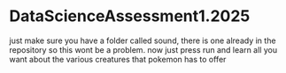 # DataScienceAssessment1.2025
just make sure you have a folder called sound, there is one already in the repository so this wont be a problem.
now just press run and learn all you want about the various creatures that pokemon has to offer